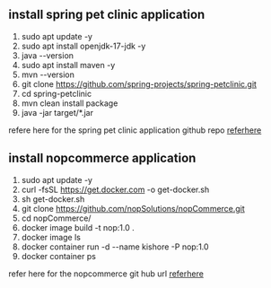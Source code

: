 install spring pet clinic application
-------------------------------------

1.  sudo apt update -y
2.  sudo apt install openjdk-17-jdk -y
3.  java --version
4.  sudo apt install maven -y
5.  mvn --version
6.  git clone https://github.com/spring-projects/spring-petclinic.git
7.  cd spring-petclinic
8.  mvn clean install package
9.  java -jar target/*.jar

refere here for the spring pet clinic application github repo [referhere](https://github.com/spring-projects/spring-petclinic)


install nopcommerce application
-------------------------------

1. sudo apt update -y
2. curl -fsSL https://get.docker.com -o get-docker.sh
3. sh get-docker.sh
4. git clone https://github.com/nopSolutions/nopCommerce.git
5. cd nopCommerce/
6.  docker image build -t nop:1.0 .
7.  docker image ls
8.  docker container run -d --name kishore -P nop:1.0
9.  docker container ps


refer here for the nopcommerce git hub url [referhere](https://github.com/nopSolutions/nopCommerce)